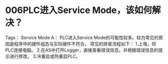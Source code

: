 # 006PLC进入Service Mode，该如何解决？
Tags： Service Mode
A：
PLC进入Service Mode的可能性较多。较为常见的原因是程序中的硬件组态与实际硬件不符合。
常见的排查流程如下：
1.上电，将PLC连接电脑。
2.在AS中打开Logger，直接查看错误信息。并根据错误信息的提示进行修改。
3.冷重启或热重启PLC。